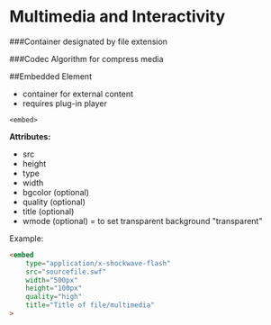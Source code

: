 # Multimedia and Interactivity

###Container
designated by file extension

###Codec
Algorithm for compress media


##Embedded Element

- container for external content
- requires plug-in player

`<embed>`


**Attributes:**

- src
- height
- type
- width
- bgcolor (optional)
- quality (optional)
- title (optional)
- wmode (optional) = to set transparent background "transparent"

Example: 

```html
<embed 
    type="application/x-shockwave-flash"
    src="sourcefile.swf"
    width="500px"
    height="100px"
    quality="high"
    title="Title of file/multimedia"
>
```

